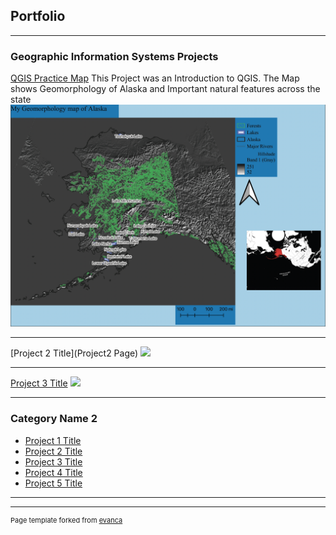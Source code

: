 ## Portfolio

---

### Geographic Information Systems Projects

[QGIS Practice Map](/sample_page)
This Project was an Introduction to QGIS. The Map shows Geomorphology of Alaska and Important natural features across the state
<img src="images/4B34B517-8867-4911-981A-903970FDEBE1.png"/>

---
[Project 2 Title](Project2 Page)
<img src="images/dummy_thumbnail.jpg?raw=true"/>

---
[Project 3 Title](http://example.com/)
<img src="images/dummy_thumbnail.jpg?raw=true"/>

---

### Category Name 2

- [Project 1 Title](http://example.com/)
- [Project 2 Title](http://example.com/)
- [Project 3 Title](http://example.com/)
- [Project 4 Title](http://example.com/)
- [Project 5 Title](http://example.com/)

---




---
<p style="font-size:11px">Page template forked from <a href="https://github.com/evanca/quick-portfolio">evanca</a></p>
<!-- Remove above link if you don't want to attibute -->
